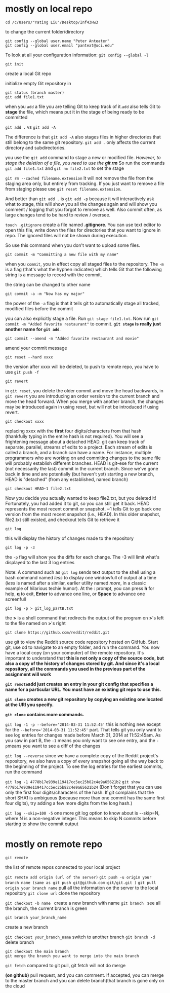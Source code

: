 # mostly on local repo

```
cd /c/Users/"Yating Liu"/Desktop/Inf43Hw3
```

to change the current folder/directory

```
git config --global user.name "Peter Anteater"
git config --global user.email "panteat@uci.edu"
```

To look at all your configuration information: `git config --global -l`

```
git init
```

create a local Git repo

initialize empty Git repository in 

```
git status (branch master)
git add file1.txt
```

when you `add` a file you are telling Git to keep track of it.`add` also tells Git to **stage** the file, which means put it in the stage of being ready to be committed

```git add .``` vs ```git add -A```

The difference is that ```git add -A``` also stages files in higher directories that still belong to the same git repository. ```git add .``` only affects the current directory and subdirectories. 

you use the `git add` command to stage a new or modified file. *However, to stage the deletion of a file, you need to use the **git rm*** So run the commands `git add file1.txt` and `git rm file2.txt` to set the stage

```git rm --cached filename.extension``` It will not remove the file from the staging area only, but entirely from tracking. If you just want to remove a file from staging please use ```git reset filename.extension```.



And better than ```git add .``` is ```git add -p``` because it will interactively ask what to stage, this will show you all the changes again and will show you comment / logging that you forgot to remove as well. Also commit often, as large changes tend to be hard to review / oversee.

```touch .gitignore```
create a file named **.gitignore**. You can use text editor to open this file, write down the files for directories that you want to ignore in repo. The ignored files will not be shown during execution. 

So use this command when you don't want to upload some files.



```
git commit -m "Committing a new file with my name"
```

when you `commit`, you in effect copy all staged files to the repository. The `-m` is a flag (that's what the hyphen indicates) which tells Git that the following string is a message to record with the commit.

the string can be changed to other name

```
git commit -a -m "Now has my major"
```

the power of the `-a` flag is that it tells git to automatically stage all tracked, modified files before the commit

you can also explicitly stage a file. Run `git stage file1.txt`. Now run `git commit -m "Added favorite restaurant"` to commit. **`git stage` is really just another name for `git add`**.

```
git commit --amend -m "Added favorite restaurant and movie"
```

amend your commit message 

```
git reset --hard xxxx
```

the version after xxxx will be deleted, to push to remote repo, you have to use `git push -f`

```
git revert
```

in `git reset`, you delete the older commit and move the head backwards, in` git revert` you are introducing an order version to the current branch and move the head forward. When you merge with another branch, the changes may be introduced again in using reset, but will not be introduced if using revert. 

```
git checkout xxxx
```

replacing xxxx with the **first** four digits/characters from that hash (thankfully typing in the entire hash is not required). You will see a frightening message about a detached HEAD. git can keep track of separate, parallel, streams of edits to a project. Each stream of edits is called a branch, and a branch can have a name. For instance, multiple programmers who are working on and commiting changes to the same file will probably establish different branches. HEAD is git-ese for the current (not necessarily the last) commit in the current branch. Since we've gone back in time and are potentially (but haven't yet) starting a new branch, HEAD is "detached" (from any established, named branch)

```
git checkout HEAD~1 file2.txt
```

Now you decide you actually wanted to keep file2.txt, but you deleted it! Fortunately, you had added it to git, so you can still get it back. HEAD represents the most recent commit or snapshot. ~1 tells Git to go back one version from the most recent snapshot (i.e., HEAD). In this older snapshot, file2.txt still existed, and checkout tells Git to retrieve it

```
git log
```

this will display the history of changes made to the repository

```
git log -p -3
```

the `-p` flag will show you the diffs for each change. The -3 will limit what's displayed to the last 3 log entries

Note: A command such as `git log` sends text output to the shell using a bash command named *less* to display one windowfull of output at a time (*less* is named after a similar, earlier utility named *more*, in a classic example of hilarious techie humor). At the : prompt, you can press **h** for help, **q** to exit, **Enter** to advance one line, or **Space** to advance one screenfull

```
git log -p > git_log_partB.txt
```

the **>** is a shell command that redirects the output of the program on **>**'s left to the file named on **>**'s right

```
git clone https://github.com/reddit/reddit.git
```

use git to view the Reddit source code repository hosted on GitHub. Start git, use cd to navigate to an empty folder, and run the command. You now have a local copy (on your computer) of the remote repository. It's important to understand that **this is not only a copy of the source code, but also a copy of the history of changes stored by git. And since it's a local repository, all the commands you used in the previous part of the assignment will work**

**`git remote`add just creates an entry in your git config that specifies a name for a particular URL. You must have an existing git repo to use this.**

**`git clone` creates a new git repository by copying an existing one located at the URI you specify.**

**`git clone` contains more commands.**



`git log -1 -p --before='2014-03-31 11:52:45'`
this is nothing new except for the `--before='2014-03-31 11:52:45'` part. That tells git you only want to see log entries for changes made before March 31, 2014 at 11:52:45am. As you saw in part B, the `-1` means you only want to see one entry, and the `-p`means you want to see a diff of the changes

`git log --reverse`
since we have a complete copy of the Reddit project's repository, we also have a copy of every snapshot going all the way back to the beginning of the project. To see the log entries for the earliest commits, run the command

`git log -1 4778b17e939e119417cc5ec25b82c4e9a65621b2`
`git show 4778b17e939e119417cc5ec25b82c4e9a65621b24`
(Don't forget that you can use only the first four digits/characters of the hash. If git complains that the short SHA1 is ambiguous (because more than one commit has the same first four digits), try adding a few more digits from the long hash.)

`git log --skip=100 -5`
one more git log option to know about is --skip=N, where N is a non-negative integer. This means to skip N commits before starting to show the commit output



# mostly on remote repo

```git remote``` 

the list of remote repos connected to your local project

`git remote add origin (url of the server)`
`git push -u origin your branch name (same as git push git@github.com:git/git.git )`
`git pull origin your branch name`
pull all the information on the server to the local repository
`git clone url`
clone the repository

`git checkout -b name `
create a new branch with name
`git branch `
see all the branch, the current branch is green

```git branch your_branch_name```

create a new branch

`git checkout your_branch_name`
switch to another branch
`git branch -d`
delete branch

```
git checkout the main branch
git merge the branch you want to merge into the main branch
```

`git fetch`
compared to git pull, git fetch will not do merge

**(on github)** pull request, and you can comment. If accepted, you can merge to the master branch
and you can delete branch(that branch is gone only on the cloud